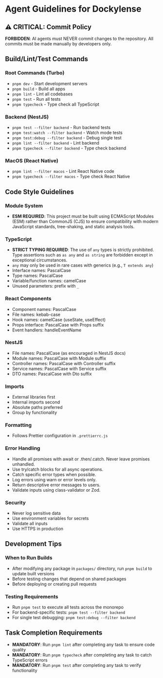 # Agent Guidelines for Dockylense

## ⚠️ CRITICAL: Commit Policy

**FORBIDDEN**: AI agents must NEVER commit changes to the repository. All commits must be made manually by developers only.

## Build/Lint/Test Commands

### Root Commands (Turbo)

- `pnpm dev` - Start development servers
- `pnpm build` - Build all apps
- `pnpm lint` - Lint all codebases
- `pnpm test` - Run all tests
- `pnpm typecheck` - Type check all TypeScript

### Backend (NestJS)

- `pnpm test --filter backend` - Run backend tests
- `pnpm test:watch --filter backend` - Watch mode tests
- `pnpm test:debug --filter backend` - Debug single test
- `pnpm lint --filter backend` - Lint backend
- `pnpm typecheck --filter backend` - Type check backend

### MacOS (React Native)

- `pnpm lint --filter macos` - Lint React Native code
- `pnpm typecheck --filter macos` - Type check React Native

## Code Style Guidelines

### Module System

- **ESM REQUIRED**: This project must be built using ECMAScript Modules (ESM) rather than CommonJS (CJS) to ensure compatibility with modern JavaScript standards, tree-shaking, and static analysis tools.

### TypeScript

- **STRICT TYPING REQUIRED**: The use of `any` types is strictly prohibited. Type assertions such as `as any` and `as string` are forbidden except in exceptional circumstances.
- `any` may only be used in rare cases with generics (e.g., `T extends any`)
- Interface names: PascalCase
- Type names: PascalCase
- Variable/function names: camelCase
- Unused parameters: prefix with `_`

### React Components

- Component names: PascalCase
- File names: kebab-case
- Hook names: camelCase (useState, useEffect)
- Props interface: PascalCase with Props suffix
- Event handlers: handleEventName

### NestJS

- File names: PascalCase (as encouraged in NestJS docs)
- Module names: PascalCase with Module suffix
- Controller names: PascalCase with Controller suffix
- Service names: PascalCase with Service suffix
- DTO names: PascalCase with Dto suffix

### Imports

- External libraries first
- Internal imports second
- Absolute paths preferred
- Group by functionality

### Formatting

- Follows Prettier configuration in `.prettierrc.js`

### Error Handling

- Handle all promises with await or .then/.catch. Never leave promises unhandled.
- Use try/catch blocks for all async operations.
- Catch specific error types when possible.
- Log errors using warn or error levels only.
- Return descriptive error messages to users.
- Validate inputs using class-validator or Zod.

### Security

- Never log sensitive data
- Use environment variables for secrets
- Validate all inputs
- Use HTTPS in production

## Development Tips

### When to Run Builds

- After modifying any package in `packages/` directory, run `pnpm build` to update built versions
- Before testing changes that depend on shared packages
- Before deploying or creating pull requests

### Testing Requirements

- Run `pnpm test` to execute all tests across the monorepo
- For backend-specific tests: `pnpm test --filter backend`
- For single test debugging: `pnpm test:debug --filter backend`

## Task Completion Requirements

- **MANDATORY**: Run `pnpm lint` after completing any task to ensure code quality
- **MANDATORY**: Run `pnpm typecheck` after completing any task to catch TypeScript errors
- **MANDATORY**: Run `pnpm test` after completing any task to verify functionality
